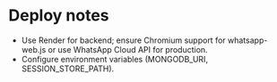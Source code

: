 # Deploy notes

- Use Render for backend; ensure Chromium support for whatsapp-web.js or use WhatsApp Cloud API for production.
- Configure environment variables (MONGODB_URI, SESSION_STORE_PATH).